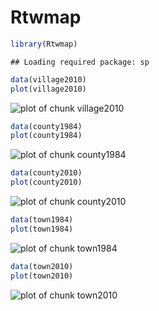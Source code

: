 # Rtwmap


```r
library(Rtwmap)
```

```
## Loading required package: sp
```



```r
data(village2010)
plot(village2010)
```

![plot of chunk village2010](figure/village2010.png) 



```r
data(county1984)
plot(county1984)
```

![plot of chunk county1984](figure/county1984.png) 



```r
data(county2010)
plot(county2010)
```

![plot of chunk county2010](figure/county2010.png) 



```r
data(town1984)
plot(town1984)
```

![plot of chunk town1984](figure/town1984.png) 



```r
data(town2010)
plot(town2010)
```

![plot of chunk town2010](figure/town2010.png) 

